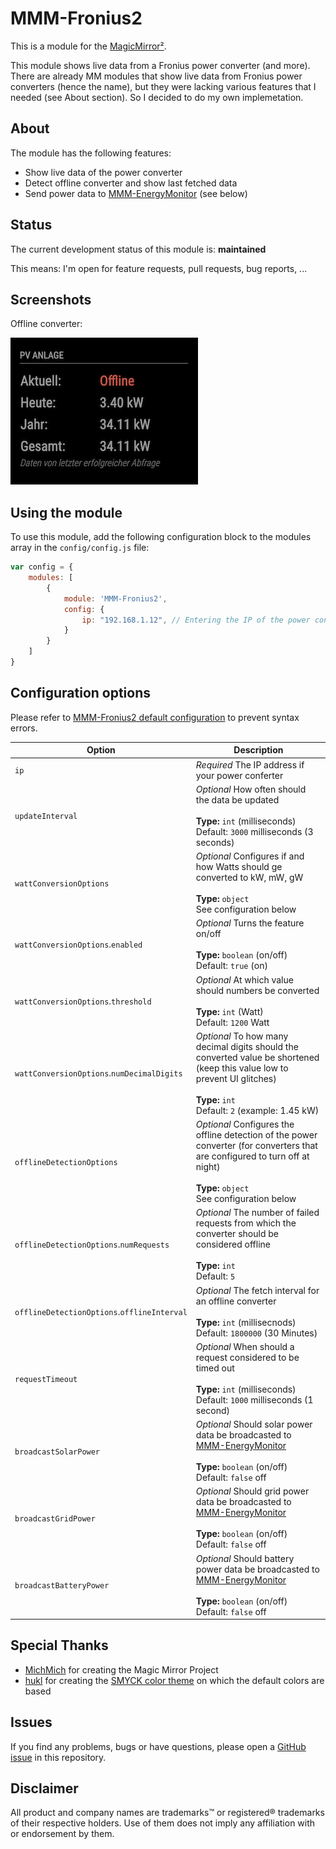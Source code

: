 # MMM-Fronius2

This is a module for the [MagicMirror²](https://github.com/MichMich/MagicMirror/).

This module shows live data from a Fronius power converter (and more). There are already MM modules that show live data from Fronius power converters (hence the name), but they were lacking various features that I needed (see About section). So I decided to do my own implemetation.

## About

The module has the following features:

* Show live data of the power converter
* Detect offline converter and show last fetched data
* Send power data to [MMM-EnergyMonitor](https://github.com/deg0nz/MMM-EnergyMonitor) (see below)

## Status

The current development status of this module is: **maintained**

This means: I'm open for feature requests, pull requests, bug reports, ...

## Screenshots

Offline converter:

![](./assets/screenshot-offline-converter.png)

## Using the module

To use this module, add the following configuration block to the modules array in the `config/config.js` file:

```js
var config = {
    modules: [
        {
            module: 'MMM-Fronius2',
            config: {
                ip: "192.168.1.12", // Entering the IP of the power converter is mandatory
            }
        }
    ]
}
```

## Configuration options

Please refer to [MMM-Fronius2 default configuration](MMM-Fronius2.js) to prevent syntax errors.

| Option           | Description
|----------------- |-----------
| `ip`             | *Required* The IP address if your power conferter
| `updateInterval` | *Optional* How often should the data be updated <br><br>**Type:** `int` (milliseconds) <br>Default: `3000` milliseconds (3 seconds)
| `wattConversionOptions` | *Optional* Configures if and how Watts should ge converted to kW, mW, gW <br><br>**Type:** `object` <br>See configuration below
| `wattConversionOptions`.`enabled` | *Optional* Turns the feature on/off <br><br>**Type:** `boolean` (on/off)<br>Default: `true` (on)
| `wattConversionOptions`.`threshold` | *Optional* At which value should numbers be converted <br><br>**Type:** `int` (Watt) <br>Default: `1200` Watt
| `wattConversionOptions`.`numDecimalDigits` | *Optional* To how many decimal digits should the converted value be shortened (keep this value low to prevent UI glitches) <br><br>**Type:** `int` <br>Default: `2` (example: 1.45 kW)
| `offlineDetectionOptions` | *Optional* Configures the offline detection of the power converter (for converters that are configured to turn off at night) <br><br>**Type:** `object` <br>See configuration below
| `offlineDetectionOptions`.`numRequests` | *Optional* The number of failed requests from which the converter should be considered offline<br><br>**Type:** `int` <br>Default: `5`
| `offlineDetectionOptions`.`offlineInterval` | *Optional* The fetch interval for an offline converter<br><br>**Type:** `int` (millisecnods) <br>Default: `1800000` (30 Minutes)
| `requestTimeout` | *Optional* When should a request considered to be timed out <br><br>**Type:** `int` (milliseconds) <br>Default: `1000` milliseconds (1 second)
| `broadcastSolarPower` | *Optional* Should solar power data be broadcasted to [MMM-EnergyMonitor](https://github.com/deg0nz/MMM-EnergyMonitor) <br><br>**Type:** `boolean` (on/off)<br>Default: `false` off
| `broadcastGridPower` | *Optional* Should grid power data be broadcasted to [MMM-EnergyMonitor](https://github.com/deg0nz/MMM-EnergyMonitor) <br><br>**Type:** `boolean` (on/off)<br>Default: `false` off
| `broadcastBatteryPower` | *Optional* Should battery power data be broadcasted to [MMM-EnergyMonitor](https://github.com/deg0nz/MMM-EnergyMonitor) <br><br>**Type:** `boolean` (on/off)<br>Default: `false` off

## Special Thanks

* [MichMich](https://github.com/MichMich) for creating the Magic Mirror Project
* [hukl](http://smyck.net) for creating the [SMYCK color theme](http://color.smyck.org) on which the default colors are based

## Issues

If you find any problems, bugs or have questions, please open a [GitHub issue](https://github.com/deg0nz/MMM-Fronius2/issues) in this repository.

## Disclaimer

All product and company names are trademarks™ or registered® trademarks of their respective holders. Use of them does not imply any affiliation with or endorsement by them. 

